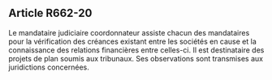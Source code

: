 Article R662-20
----
Le mandataire judiciaire coordonnateur assiste chacun des mandataires pour la
vérification des créances existant entre les sociétés en cause et la
connaissance des relations financières entre celles-ci. Il est destinataire des
projets de plan soumis aux tribunaux. Ses observations sont transmises aux
juridictions concernées.
